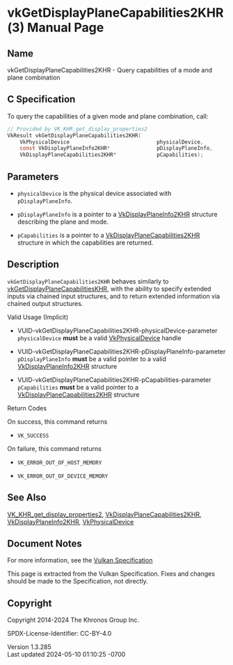 # vkGetDisplayPlaneCapabilities2KHR(3) Manual Page

## Name

vkGetDisplayPlaneCapabilities2KHR - Query capabilities of a mode and
plane combination



## <a href="#_c_specification" class="anchor"></a>C Specification

To query the capabilities of a given mode and plane combination, call:

``` c
// Provided by VK_KHR_get_display_properties2
VkResult vkGetDisplayPlaneCapabilities2KHR(
    VkPhysicalDevice                            physicalDevice,
    const VkDisplayPlaneInfo2KHR*               pDisplayPlaneInfo,
    VkDisplayPlaneCapabilities2KHR*             pCapabilities);
```

## <a href="#_parameters" class="anchor"></a>Parameters

- `physicalDevice` is the physical device associated with
  `pDisplayPlaneInfo`.

- `pDisplayPlaneInfo` is a pointer to a
  [VkDisplayPlaneInfo2KHR](https://registry.khronos.org/vulkan/specs/1.3-extensions/man/html/VkDisplayPlaneInfo2KHR.html) structure
  describing the plane and mode.

- `pCapabilities` is a pointer to a
  [VkDisplayPlaneCapabilities2KHR](https://registry.khronos.org/vulkan/specs/1.3-extensions/man/html/VkDisplayPlaneCapabilities2KHR.html)
  structure in which the capabilities are returned.

## <a href="#_description" class="anchor"></a>Description

`vkGetDisplayPlaneCapabilities2KHR` behaves similarly to
[vkGetDisplayPlaneCapabilitiesKHR](https://registry.khronos.org/vulkan/specs/1.3-extensions/man/html/vkGetDisplayPlaneCapabilitiesKHR.html),
with the ability to specify extended inputs via chained input
structures, and to return extended information via chained output
structures.

Valid Usage (Implicit)

- <a
  href="#VUID-vkGetDisplayPlaneCapabilities2KHR-physicalDevice-parameter"
  id="VUID-vkGetDisplayPlaneCapabilities2KHR-physicalDevice-parameter"></a>
  VUID-vkGetDisplayPlaneCapabilities2KHR-physicalDevice-parameter  
  `physicalDevice` **must** be a valid
  [VkPhysicalDevice](https://registry.khronos.org/vulkan/specs/1.3-extensions/man/html/VkPhysicalDevice.html) handle

- <a
  href="#VUID-vkGetDisplayPlaneCapabilities2KHR-pDisplayPlaneInfo-parameter"
  id="VUID-vkGetDisplayPlaneCapabilities2KHR-pDisplayPlaneInfo-parameter"></a>
  VUID-vkGetDisplayPlaneCapabilities2KHR-pDisplayPlaneInfo-parameter  
  `pDisplayPlaneInfo` **must** be a valid pointer to a valid
  [VkDisplayPlaneInfo2KHR](https://registry.khronos.org/vulkan/specs/1.3-extensions/man/html/VkDisplayPlaneInfo2KHR.html) structure

- <a
  href="#VUID-vkGetDisplayPlaneCapabilities2KHR-pCapabilities-parameter"
  id="VUID-vkGetDisplayPlaneCapabilities2KHR-pCapabilities-parameter"></a>
  VUID-vkGetDisplayPlaneCapabilities2KHR-pCapabilities-parameter  
  `pCapabilities` **must** be a valid pointer to a
  [VkDisplayPlaneCapabilities2KHR](https://registry.khronos.org/vulkan/specs/1.3-extensions/man/html/VkDisplayPlaneCapabilities2KHR.html)
  structure

Return Codes

On success, this command returns  
- `VK_SUCCESS`

On failure, this command returns  
- `VK_ERROR_OUT_OF_HOST_MEMORY`

- `VK_ERROR_OUT_OF_DEVICE_MEMORY`

## <a href="#_see_also" class="anchor"></a>See Also

[VK_KHR_get_display_properties2](https://registry.khronos.org/vulkan/specs/1.3-extensions/man/html/VK_KHR_get_display_properties2.html),
[VkDisplayPlaneCapabilities2KHR](https://registry.khronos.org/vulkan/specs/1.3-extensions/man/html/VkDisplayPlaneCapabilities2KHR.html),
[VkDisplayPlaneInfo2KHR](https://registry.khronos.org/vulkan/specs/1.3-extensions/man/html/VkDisplayPlaneInfo2KHR.html),
[VkPhysicalDevice](https://registry.khronos.org/vulkan/specs/1.3-extensions/man/html/VkPhysicalDevice.html)

## <a href="#_document_notes" class="anchor"></a>Document Notes

For more information, see the <a
href="https://registry.khronos.org/vulkan/specs/1.3-extensions/html/vkspec.html#vkGetDisplayPlaneCapabilities2KHR"
target="_blank" rel="noopener">Vulkan Specification</a>

This page is extracted from the Vulkan Specification. Fixes and changes
should be made to the Specification, not directly.

## <a href="#_copyright" class="anchor"></a>Copyright

Copyright 2014-2024 The Khronos Group Inc.

SPDX-License-Identifier: CC-BY-4.0

Version 1.3.285  
Last updated 2024-05-10 01:10:25 -0700
